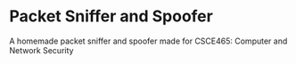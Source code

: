 # Packet Sniffer and Spoofer
 A homemade packet sniffer and spoofer made for CSCE465: Computer and Network Security
